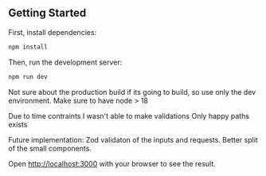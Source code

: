 ## Getting Started

First, install dependencies:

```bash
npm install
```

Then, run the development server:

```bash
npm run dev
```

Not sure about the production build if its going to build, so use only the dev environment.
Make sure to have node > 18

Due to time contraints I wasn't able to make validations
Only happy paths exists

Future implementation:
Zod validaton of the inputs and requests.
Better split of the small components.

Open [http://localhost:3000](http://localhost:3000) with your browser to see the result.
